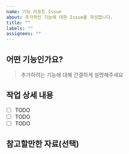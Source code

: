 ```yaml
---
name: 기능 리포트 Issue
about: 추가적인 기능에 대한 Issue를 작성합니다.
title: ""
labels: ""
assignees: ""
---
```


## 어떤 기능인가요?

> 추가하려는 기능에 대해 간결하게 설명해주세요

## 작업 상세 내용

-   [ ] TODO
-   [ ] TODO
-   [ ] TODO

## 참고할만한 자료(선택)
